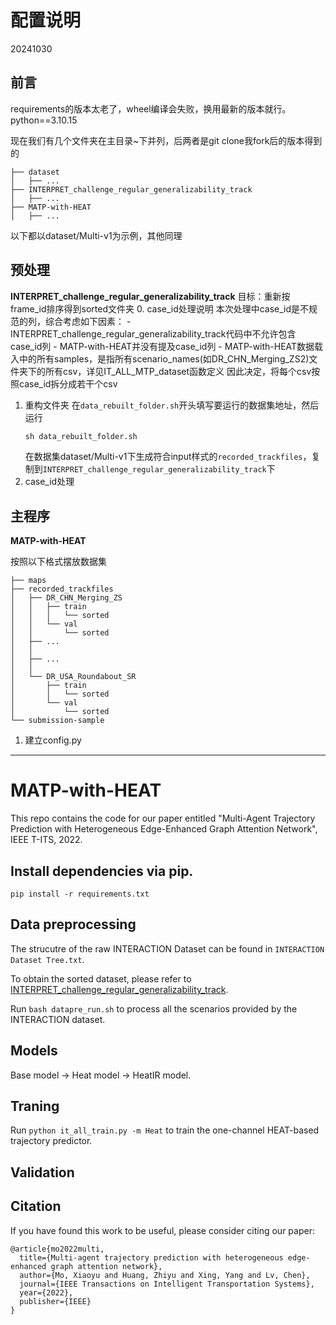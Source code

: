 # 配置说明
20241030
## 前言
requirements的版本太老了，wheel编译会失败，换用最新的版本就行。python==3.10.15

现在我们有几个文件夹在主目录~下并列，后两者是git clone我fork后的版本得到的
```
├── dataset
│   ├── ...
├── INTERPRET_challenge_regular_generalizability_track
│   ├── ...
├── MATP-with-HEAT
│   ├── ...
```
以下都以dataset/Multi-v1为示例，其他同理
## 预处理
**INTERPRET_challenge_regular_generalizability_track** 目标：重新按frame_id排序得到sorted文件夹
0. case_id处理说明
    本次处理中case_id是不规范的列，综合考虑如下因素：
    - INTERPRET_challenge_regular_generalizability_track代码中不允许包含case_id列
    - MATP-with-HEAT并没有提及case_id列
    - MATP-with-HEAT数据载入中的所有samples，是指所有scenario_names(如DR_CHN_Merging_ZS2)文件夹下的所有csv，详见IT_ALL_MTP_dataset函数定义
    因此决定，将每个csv按照case_id拆分成若干个csv

1. 重构文件夹
    在`data_rebuilt_folder.sh`开头填写要运行的数据集地址，然后运行
    ```cmd
    sh data_rebuilt_folder.sh
    ```
    在数据集dataset/Multi-v1下生成符合input样式的`recorded_trackfiles`，复制到`INTERPRET_challenge_regular_generalizability_track`下
2. case_id处理


## 主程序
**MATP-with-HEAT**

按照以下格式摆放数据集
```
├── maps
├── recorded_trackfiles
│   ├── DR_CHN_Merging_ZS
│   │   ├── train
│   │   │   └── sorted
│   │   └── val
│   │       └── sorted
│   ├── ...
│   │   
│   ├── ...
│   │   
│   └── DR_USA_Roundabout_SR
│       ├── train
│       │   └── sorted
│       └── val
│           └── sorted
└── submission-sample
```
1. 建立config.py



---

# MATP-with-HEAT
This repo contains the code for our paper entitled "Multi-Agent Trajectory Prediction with Heterogeneous Edge-Enhanced Graph Attention Network", IEEE T-ITS, 2022.

## Install dependencies via pip.
`pip install -r requirements.txt`

## Data preprocessing
The strucutre of the raw INTERACTION Dataset can be found in `INTERACTION Dataset Tree.txt`.

To obtain the sorted dataset, please refer to 
[INTERPRET_challenge_regular_generalizability_track](https://github.com/interaction-dataset/INTERPRET_challenge_regular_generalizability_track). 

Run `bash datapre_run.sh` to process all the scenarios provided by the INTERACTION dataset.

## Models
Base model -> Heat model -> HeatIR model.

## Traning
Run `python it_all_train.py -m Heat` to train the one-channel HEAT-based trajectory predictor.

## Validation

## Citation
If you have found this work to be useful, please consider citing our paper:
```
@article{mo2022multi,
  title={Multi-agent trajectory prediction with heterogeneous edge-enhanced graph attention network},
  author={Mo, Xiaoyu and Huang, Zhiyu and Xing, Yang and Lv, Chen},
  journal={IEEE Transactions on Intelligent Transportation Systems},
  year={2022},
  publisher={IEEE}
}
```
